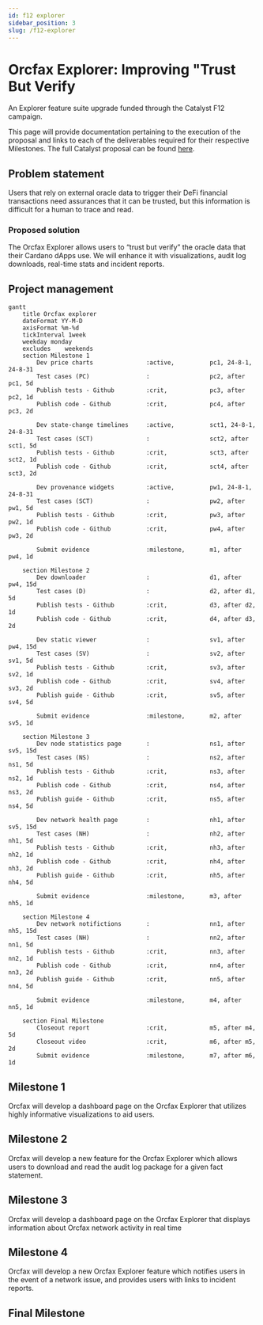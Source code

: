 ```yaml
---
id: f12 explorer
sidebar_position: 3
slug: /f12-explorer
---
```


# Orcfax Explorer: Improving "Trust But Verify

An Explorer feature suite upgrade funded through the Catalyst F12 campaign.

This page will provide documentation pertaining to the execution of the proposal
and links to each of the deliverables required for their respective Milestones.
The full Catalyst proposal can be found [here][cat-1].

[cat-1]: https://projectcatalyst.io/funds/12/f12-cardano-use-cases-product/orcfax-explorer-improving-trust-but-verify
## Problem statement

Users that rely on external oracle data to trigger their DeFi financial
transactions need assurances that it can be trusted, but this information is
difficult for a human to trace and read.

### Proposed solution

The Orcfax Explorer allows users to “trust but verify” the oracle data that
their Cardano dApps use. We will enhance it with visualizations, audit log
downloads, real-time stats and incident reports.

## Project management

```mermaid
gantt
    title Orcfax explorer
    dateFormat YY-M-D
    axisFormat %m-%d
    tickInterval 1week
    weekday monday
    excludes    weekends
    section Milestone 1
        Dev price charts               :active,          pc1, 24-8-1, 24-8-31
        Test cases (PC)                :                 pc2, after pc1, 5d
        Publish tests - Github         :crit,            pc3, after pc2, 1d
        Publish code - Github          :crit,            pc4, after pc3, 2d

        Dev state-change timelines     :active,          sct1, 24-8-1, 24-8-31
        Test cases (SCT)               :                 sct2, after sct1, 5d
        Publish tests - Github         :crit,            sct3, after sct2, 1d
        Publish code - Github          :crit,            sct4, after sct3, 2d

        Dev provenance widgets         :active,          pw1, 24-8-1, 24-8-31
        Test cases (SCT)               :                 pw2, after pw1, 5d
        Publish tests - Github         :crit,            pw3, after pw2, 1d
        Publish code - Github          :crit,            pw4, after pw3, 2d

        Submit evidence                :milestone,       m1, after pw4, 1d

    section Milestone 2
        Dev downloader                 :                 d1, after pw4, 15d
        Test cases (D)                 :                 d2, after d1, 5d
        Publish tests - Github         :crit,            d3, after d2, 1d
        Publish code - Github          :crit,            d4, after d3, 2d

        Dev static viewer              :                 sv1, after pw4, 15d
        Test cases (SV)                :                 sv2, after sv1, 5d
        Publish tests - Github         :crit,            sv3, after sv2, 1d
        Publish code - Github          :crit,            sv4, after sv3, 2d
        Publish guide - Github         :crit,            sv5, after sv4, 5d

        Submit evidence                :milestone,       m2, after sv5, 1d

    section Milestone 3
        Dev node statistics page       :                 ns1, after sv5, 15d
        Test cases (NS)                :                 ns2, after ns1, 5d
        Publish tests - Github         :crit,            ns3, after ns2, 1d
        Publish code - Github          :crit,            ns4, after ns3, 2d
        Publish guide - Github         :crit,            ns5, after ns4, 5d

        Dev network health page        :                 nh1, after sv5, 15d
        Test cases (NH)                :                 nh2, after nh1, 5d
        Publish tests - Github         :crit,            nh3, after nh2, 1d
        Publish code - Github          :crit,            nh4, after nh3, 2d
        Publish guide - Github         :crit,            nh5, after nh4, 5d

        Submit evidence                :milestone,       m3, after nh5, 1d

    section Milestone 4
        Dev network notifictions       :                 nn1, after nh5, 15d
        Test cases (NH)                :                 nn2, after nn1, 5d
        Publish tests - Github         :crit,            nn3, after nn2, 1d
        Publish code - Github          :crit,            nn4, after nn3, 2d
        Publish guide - Github         :crit,            nn5, after nn4, 5d

        Submit evidence                :milestone,       m4, after nn5, 1d

    section Final Milestone
        Closeout report                :crit,            m5, after m4, 5d
        Closeout video                 :crit,            m6, after m5, 2d
        Submit evidence                :milestone,       m7, after m6, 1d
```

## Milestone 1

Orcfax will develop a dashboard page on the Orcfax Explorer that utilizes highly
informative visualizations to aid users.

## Milestone 2

Orcfax will develop a new feature for the Orcfax Explorer which allows users to
download and read the audit log package for a given fact statement.

## Milestone 3

Orcfax will develop a dashboard page on the Orcfax Explorer that displays
information about Orcfax network activity in real time

## Milestone 4

Orcfax will develop a new Orcfax Explorer feature which notifies users in the
event of a network issue, and provides users with links to incident reports.

## Final Milestone

